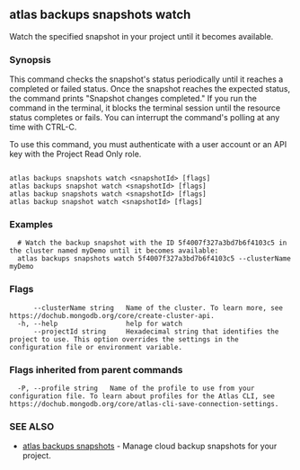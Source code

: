 ## atlas backups snapshots watch

Watch the specified snapshot in your project until it becomes available.


### Synopsis

This command checks the snapshot's status periodically until it reaches a completed or failed status. 
Once the snapshot reaches the expected status, the command prints "Snapshot changes completed."
If you run the command in the terminal, it blocks the terminal session until the resource status completes or fails.
You can interrupt the command's polling at any time with CTRL-C.

To use this command, you must authenticate with a user account or an API key with the Project Read Only role.



```

atlas backups snapshots watch <snapshotId> [flags]
atlas backups snapshot watch <snapshotId> [flags]
atlas backup snapshots watch <snapshotId> [flags]
atlas backup snapshot watch <snapshotId> [flags]
```

### Examples

```
  # Watch the backup snapshot with the ID 5f4007f327a3bd7b6f4103c5 in the cluster named myDemo until it becomes available:
  atlas backups snapshots watch 5f4007f327a3bd7b6f4103c5 --clusterName myDemo
```


### Flags

```
      --clusterName string   Name of the cluster. To learn more, see https://dochub.mongodb.org/core/create-cluster-api.
  -h, --help                 help for watch
      --projectId string     Hexadecimal string that identifies the project to use. This option overrides the settings in the configuration file or environment variable.

```


### Flags inherited from parent commands

```
  -P, --profile string   Name of the profile to use from your configuration file. To learn about profiles for the Atlas CLI, see https://dochub.mongodb.org/core/atlas-cli-save-connection-settings.

```

### SEE ALSO


* [atlas backups snapshots](atlas_backups_snapshots.md)	- Manage cloud backup snapshots for your project.



